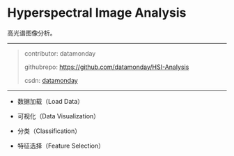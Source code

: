 # Hyperspectral Image Analysis

高光谱图像分析。

---

> contributor: datamonday
>
> githubrepo: https://github.com/datamonday/HSI-Analysis
>
> csdn: [datamonday](https://blog.csdn.net/weixin_39653948)

---

- 数据加载（Load Data）

- 可视化（Data Visualization）

- 分类（Classification）
- 特征选择（Feature Selection）

